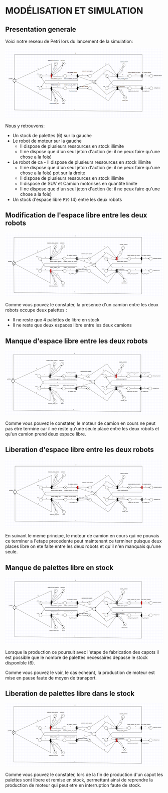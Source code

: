 # MODÉLISATION ET SIMULATION

## Presentation generale

Voici notre reseau de Petri lors du lancement de la simulation:

![simulation](static/Capture.PNG)

Nous y retrouvons:

 - Un stock de palettes (6) sur la gauche
 - Le robot de moteur sur la gauche
    - Il dispose de plusieurs ressources en stock illimite
    - Il ne dispose que d'un seul jeton d'action (ie: il ne peux faire qu'une chose a la fois) 
 - Le robot de ca    - Il dispose de plusieurs ressources en stock illimite
    - Il ne dispose que d'un seul jeton d'action (ie: il ne peux faire qu'une chose a la fois) pot sur la droite 
    - Il dispose de plusieurs ressources en stock illimite
    - Il dispose de SUV et Camion motorises en quantite limite
    - Il ne dispose que d'un seul jeton d'action (ie: il ne peux faire qu'une chose a la fois) 
 - Un stock d'espace libre `P19` (4) entre les deux robots
 
## Modification de l'espace libre entre les deux robots

![simulation](static/Capture1.PNG)

Comme vous pouvez le constater, la presence d'un camion entre les deux robots occupe deux palettes :

 - Il ne reste que 4 palettes de libre en stock
 - Il ne reste que deux espaces libre entre les deux camions
 
## Manque d'espace libre entre les deux robots

![simulation](static/Capture2.PNG)

Comme vous pouvez le constater, le moteur de camion en cours 
ne peut pas etre termine car il ne reste qu'une seule place 
entre les deux robots et qu'un camion prend deux espace libre.

## Liberation d'espace libre entre les deux robots

![simulation](static/Capture3.PNG)

En suivant le meme principe, le moteur de camion en cours qui 
ne pouvais ce terminer a l'etape precedente peut maintenant 
ce terminer puisque deux places libre on ete faite entre les 
deux robots et qu'il n'en manquais qu'une seule.

## Manque de palettes libre en stock

![simulation](static/Capture4.PNG)

Lorsque la production ce poursuit avec l'etape de 
fabrication des capots il est possible que le nombre de 
palettes necessaires depasse le stock disponible (6).

Comme vous pouvez le voir, le cas echeant, la 
production de moteur est mise en pause faute de 
moyen de transport.

## Liberation de palettes libre dans le stock

![simulation](static/Capture5.PNG)

Comme vous pouvez le constater, lors de la fin 
de production d'un capot les palettes sont libere 
et remise en stock, permettant ainsi de reprendre 
la production de moteur qui peut etre en 
interruption faute de stock.